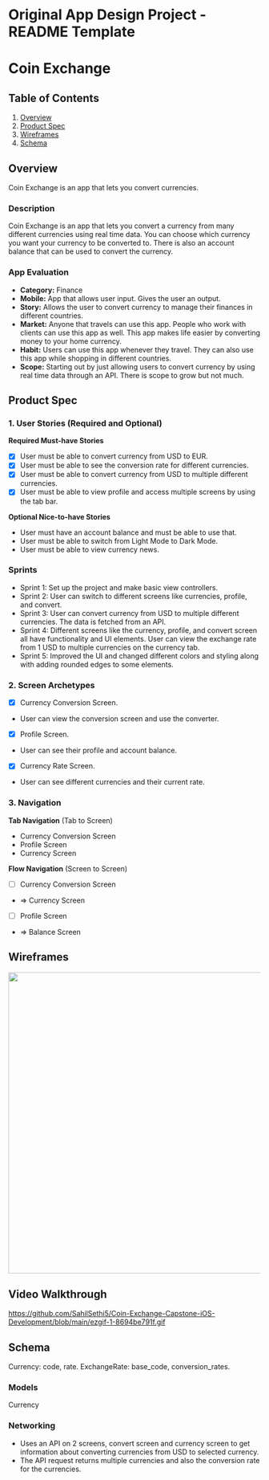 Original App Design Project - README Template
===

# Coin Exchange

## Table of Contents

1. [Overview](#Overview)
2. [Product Spec](#Product-Spec)
3. [Wireframes](#Wireframes)
4. [Schema](#Schema)

## Overview
Coin Exchange is an app that lets you convert currencies.

### Description

Coin Exchange is an app that lets you convert a currency from many different currencies using real time data. You can choose which currency you want your currency to be converted to. There is also an account balance that can be used to convert the currency.

### App Evaluation

   - **Category:** Finance
   - **Mobile:** App that allows user input. Gives the user an output.
   - **Story:** Allows the user to convert currency to manage their finances in different countries.
   - **Market:** Anyone that travels can use this app. People who work with clients can use this app as well. This app makes life easier by converting money to your home currency.
   - **Habit:** Users can use this app whenever they travel. They can also use this app while shopping in different countries.
   - **Scope:** Starting out by just allowing users to convert currency by using real time data through an API. There is scope to grow but not much.

## Product Spec

### 1. User Stories (Required and Optional)

**Required Must-have Stories**

- [x] User must be able to convert currency from USD to EUR.
- [x] User must be able to see the conversion rate for different currencies.
- [x] User must be able to convert currency from USD to multiple different currencies.
- [x] User must be able to view profile and access multiple screens by using the tab bar.

**Optional Nice-to-have Stories**

* User must have an account balance and must be able to use that.
* User must be able to switch from Light Mode to Dark Mode.
* User must be able to view currency news.

### Sprints

* Sprint 1: Set up the project and make basic view controllers.
* Sprint 2: User can switch to different screens like currencies, profile, and convert.
* Sprint 3: User can convert currency from USD to multiple different currencies. The data is fetched from an API.
* Sprint 4: Different screens like the currency, profile, and convert screen all have functionality and UI elements. User can view the exchange rate from 1 USD to              multiple currencies on the currency tab.
* Sprint 5: Improved the UI and changed different colors and styling along with adding rounded edges to some elements.

### 2. Screen Archetypes

- [x] Currency Conversion Screen.
* User can view the conversion screen and use the converter.
- [x] Profile Screen.
* User can see their profile and account balance.
- [x] Currency Rate Screen.
* User can see different currencies and their current rate.
 
### 3. Navigation

**Tab Navigation** (Tab to Screen)

* Currency Conversion Screen
* Profile Screen
* Currency Screen

**Flow Navigation** (Screen to Screen)

- [ ] Currency Conversion Screen
* => Currency Screen
- [ ] Profile Screen
* => Balance Screen


## Wireframes

<img src="https://github.com/SahilSethi5/iOS-Development-Capstone/blob/main/IMG_5876.jpeg" width=600>

## Video Walkthrough

https://github.com/SahilSethi5/Coin-Exchange-Capstone-iOS-Development/blob/main/ezgif-1-8694be791f.gif

## Schema 

Currency: code, rate.
ExchangeRate: base_code, conversion_rates.

### Models

Currency

### Networking

- Uses an API on 2 screens, convert screen and currency screen to get information about converting currencies from USD to selected currency.
- The API request returns multiple currencies and also the conversion rate for the currencies.
